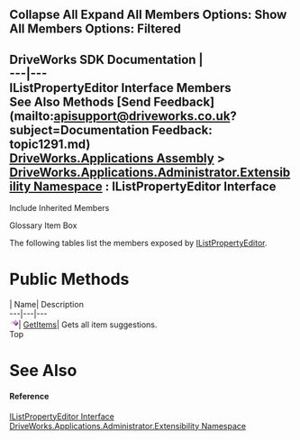 Collapse All Expand All Members Options: Show All  Members Options: Filtered   
---  
DriveWorks SDK Documentation  |   
---|---  
IListPropertyEditor Interface Members   
See Also Methods [Send Feedback](mailto:apisupport@driveworks.co.uk?subject=Documentation Feedback: topic1291.md)  
[DriveWorks.Applications Assembly](topic13.md) > [DriveWorks.Applications.Administrator.Extensibility Namespace](topic1277.md) : IListPropertyEditor Interface  
---  
  
Include Inherited Members    


Glossary Item Box

The following tables list the members exposed by [IListPropertyEditor](topic1291.md).

# Public Methods

| Name| Description  
---|---|---  
![ Method](dotnetimages/Method.gif)| [GetItems](topic1296.md)| Gets all item suggestions.   
Top

# See Also

#### Reference

[IListPropertyEditor Interface](topic1291.md)   
[DriveWorks.Applications.Administrator.Extensibility Namespace](topic1277.md)


